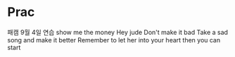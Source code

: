 # Prac
패캠 9월 4일 연습
show me the money
Hey jude Don't make it bad
Take a sad song and make it better
Remember to let her into your heart then you can start
